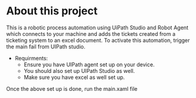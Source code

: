 # About this project

  This is a robotic process automation using UiPath Studio and Robot Agent which connects to your machine and adds the tickets created from a ticketing system to an excel document. 
  To activate this automation, trigger the main fail from UIPath studio.

  - Requirments:
    - Ensure you have UIPath agent set up on your device.
    - You should also set up UIPath Studio as well.
    - Make sure you have excel as well set up.
  

  Once the above set up is done, run the main.xaml file